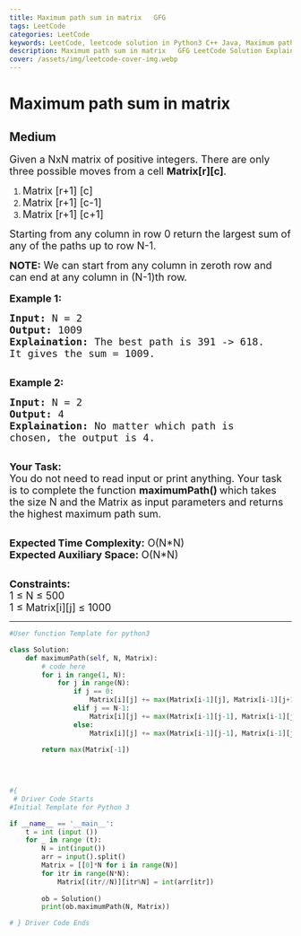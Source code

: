 ```yaml
---
title: Maximum path sum in matrix   GFG
tags: LeetCode
categories: LeetCode
keywords: LeetCode, leetcode solution in Python3 C++ Java, Maximum path sum in matrix - GFG solution
description: Maximum path sum in matrix   GFG LeetCode Solution Explained
cover: /assets/img/leetcode-cover-img.webp
---
```



# Maximum path sum in matrix
## Medium
<div class="problems_problem_content__Xm_eO"><p><span style="font-size:18px">Given a NxN&nbsp;matrix&nbsp;of positive integers.&nbsp;There are only three possible moves from a cell <strong>Matrix[r][c]</strong>.</span></p>

<ol>
	<li><span style="font-size:18px">Matrix [r+1] [c]</span></li>
	<li><span style="font-size:18px">Matrix [r+1] [c-1]</span></li>
	<li><span style="font-size:18px">Matrix [r+1] [c+1]</span></li>
</ol>

<p><span style="font-size:18px">Starting from any column in row 0 return the largest sum of any of the paths up to row N-1.</span></p>

<p><span style="font-size:18px"><strong>NOTE:</strong> We can start from any column in zeroth row and can end at any column in (N-1)th row.</span><br>
<br>
<strong><span style="font-size:18px">Example 1:</span></strong></p>

<pre><span style="font-size:18px"><strong>Input:</strong> N = 2
<strong>Output:</strong> 1009
<strong>Explaination:</strong> The best path is 391 -&gt; 618. 
It gives the sum = 1009.</span></pre>

<p><br>
<strong><span style="font-size:18px">Example 2:</span></strong></p>

<pre><span style="font-size:18px"><strong>Input:</strong> N = 2
<strong>Output:</strong> 4
<strong>Explaination:</strong> No matter which path is 
chosen, the output is 4.</span></pre>

<p><br>
<span style="font-size:18px"><strong>Your Task:</strong><br>
You do not need to read input or print anything. Your task is to complete the function <strong>maximumPath() </strong>which takes the size N and the Matrix as input parameters and returns the highest maximum path sum.</span></p>

<p><br>
<span style="font-size:18px"><strong>Expected Time Complexity:</strong> O(N*N)<br>
<strong>Expected Auxiliary Space:</strong> O(N*N)</span></p>

<p><br>
<span style="font-size:18px"><strong>Constraints:</strong><br>
1 ≤ N ≤ 500<br>
1 ≤ Matrix[i][j] ≤ 1000</span></p>
</div>


---




```python
#User function Template for python3

class Solution:
    def maximumPath(self, N, Matrix):
        # code here
        for i in range(1, N):
            for j in range(N):
                if j == 0:
                    Matrix[i][j] += max(Matrix[i-1][j], Matrix[i-1][j+1])
                elif j == N-1:
                    Matrix[i][j] += max(Matrix[i-1][j-1], Matrix[i-1][j])
                else:
                    Matrix[i][j] += max(Matrix[i-1][j-1], Matrix[i-1][j], Matrix[i-1][j+1])
        
        return max(Matrix[-1])
        
        


#{ 
 # Driver Code Starts
#Initial Template for Python 3

if __name__ == '__main__': 
    t = int (input ())
    for _ in range (t):
        N = int(input())
        arr = input().split()
        Matrix = [[0]*N for i in range(N)]
        for itr in range(N*N):
            Matrix[(itr//N)][itr%N] = int(arr[itr])
        
        ob = Solution()
        print(ob.maximumPath(N, Matrix))

# } Driver Code Ends
```
